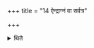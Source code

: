 +++
title = "14 ऐन्द्राग्नं वा सर्वत्र"

+++

<details><summary>थिते</summary>

ऐन्द्राग्नं वा सर्वत्र १४
</details>
